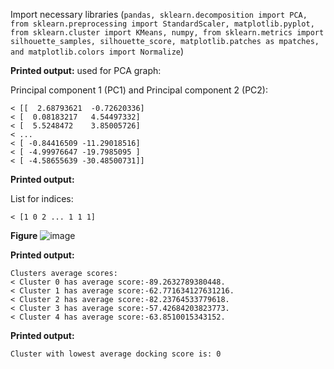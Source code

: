 Import necessary libraries (`pandas, sklearn.decomposition import PCA, from sklearn.preprocessing import StandardScaler, matplotlib.pyplot, from sklearn.cluster import KMeans, numpy, from sklearn.metrics import silhouette_samples, silhouette_score, matplotlib.patches as mpatches, and matplotlib.colors import Normalize`)

**Printed output:** used for PCA graph:

Principal component 1 (PC1) and Principal component 2 (PC2):
```text
< [[  2.68793621  -0.72620336]
< [  0.08183217   4.54497332]
< [  5.5248472    3.85005726]
< ...
< [ -0.84416509 -11.29018516]
< [ -4.99976647 -19.7985095 ]
< [ -4.58655639 -30.48500731]]
```

**Printed output:**

List for indices:
```text
< [1 0 2 ... 1 1 1]
```

**Figure**
![image](https://github.com/user-attachments/assets/876bb046-73a2-4d65-8d59-1a839b967b0d)

**Printed output:**
```text
Clusters average scores:
< Cluster 0 has average score:-89.2632789380448.
< Cluster 1 has average score:-62.771634127631216.
< Cluster 2 has average score:-82.23764533779618.
< Cluster 3 has average score:-57.42684203823773.
< Cluster 4 has average score:-63.8510015343152.
```
**Printed output:**
```text
Cluster with lowest average docking score is: 0
```
